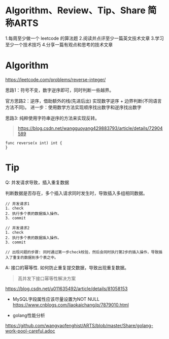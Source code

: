 # Algorithm、Review、Tip、Share 简称ARTS

1.每周至少做一个 leetcode 的算法题 2.阅读并点评至少一篇英文技术文章 3.学习至少一个技术技巧 4.分享一篇有观点和思考的技术文章


# Algorithm

https://leetcode.com/problems/reverse-integer/

思路1：符号不变，数字逆序即可，同时判断一些越界。

官方思路2：逆序，借助额外的栈(先进后出) 实现数字逆序 + 边界判断(不同语言方法不同)。
进一步：使用数学方法实现顺序找出数字和逆序找出数字

思路3: 纯粹使用字符串逆序的方法来实现反转。
> https://blog.csdn.net/wangguoyang429883793/article/details/72904589

```
func reverse(x int) int {
}
```

# Tip

Q: 并发请求导致，插入重复数据

判断数据是否存在，多个插入请求同时发生时，导致插入多组相同数据。

```
// 并发请求1
1. check 
2. 执行多个表的数据插入操作。
3. commit

// 并发请求2
1. check
2. 执行多个表的数据插入操作。
3. commit

// 出现问题的步骤: 同时通过第一步check校验，然后会同时执行第2步的插入操作，导致插入了重复的数据到多个表之中。
```

A: 接口的幂等性.
如何防止重复提交数据，导致出现重复数据。

> 高并发下接口幂等性解决方案

https://blog.csdn.net/u011635492/article/details/81058153

* MySQL字段属性应该尽量设置为NOT NULL
https://www.cnblogs.com/liaokaichang/p/7879010.html


* golang性能分析

https://github.com/wangyaofenghist/ARTS/blob/master/Share/golang-work-pool-careful.adoc

